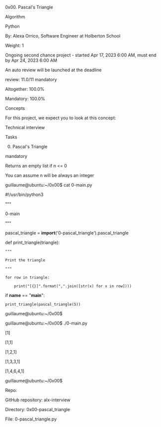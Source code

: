 0x00. Pascal's Triangle

Algorithm

Python

 By: Alexa Orrico, Software Engineer at Holberton School

 Weight: 1

 Ongoing second chance project - started Apr 17, 2023 6:00 AM, must end by Apr 24, 2023 6:00 AM

 An auto review will be launched at the deadline

review: 11.0/11 mandatory

Altogether:  100.0%

Mandatory: 100.0%



Concepts

For this project, we expect you to look at this concept:

Technical interview

Tasks

0. Pascal's Triangle

mandatory



Returns an empty list if n <= 0

You can assume n will be always an integer

guillaume@ubuntu:~/0x00$ cat 0-main.py

#!/usr/bin/python3

"""

0-main

"""

pascal_triangle = __import__('0-pascal_triangle').pascal_triangle

def print_triangle(triangle):

    """

    Print the triangle

    """

    for row in triangle:

        print("[{}]".format(",".join([str(x) for x in row])))

if __name__ == "__main__":

    print_triangle(pascal_triangle(5))

guillaume@ubuntu:~/0x00$ 

guillaume@ubuntu:~/0x00$ ./0-main.py

[1]

[1,1]

[1,2,1]

[1,3,3,1]

[1,4,6,4,1]

guillaume@ubuntu:~/0x00$ 

Repo:

GitHub repository: alx-interview

Directory: 0x00-pascal_triangle

File: 0-pascal_triangle.py
